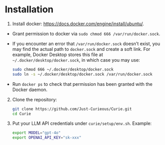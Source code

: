# Installation

1. Install docker: https://docs.docker.com/engine/install/ubuntu/. 

  - Grant permission to docker via `sudo chmod 666 /var/run/docker.sock`. 

  - If you encounter an error that `/var/run/docker.sock` doesn’t exist, you may find the actual path to `docker.sock` and create a soft link. For example, Docker Desktop stores this file at `~/.docker/desktop/docker.sock`, in which case you may use:

    ```bash
    sudo chmod 666 ~/.docker/desktop/docker.sock
    sudo ln -s ~/.docker/desktop/docker.sock /var/run/docker.sock
    ```

  - Run `docker ps` to check that permission has been granted with the Docker daemon.

2. Clone the repository:
    ```bash
    git clone https://github.com/Just-Curieous/Curie.git
    cd Curie
    ```

3. Put your LLM API credentials under `curie/setup/env.sh`. Example:
    ```bash
    export MODEL="gpt-4o" 
    export OPENAI_API_KEY="sk-xxx" 
    ```


<!-- 
4. Build the container image. This will take a few minutes. Note: you may need to setup a virtual environment before running pip install.

```bash
pip install -e .
docker images -q exp-agent-image | xargs -r docker rmi -f # remove any existing conflict image
cd curie && docker build --no-cache --progress=plain -t exp-agent-image -f ExpDockerfile_default .. && cd -
``` -->
